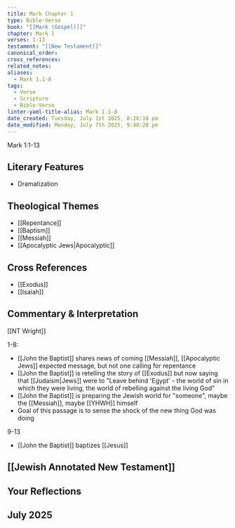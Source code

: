 ```yaml
---
title: Mark Chapter 1
type: Bible-Verse
book: "[[Mark (Gospel)]]"
chapter: Mark 1
verses: 1-13
testament: "[[New Testament]]"
canonical_order: 
cross_references: 
related_notes: 
aliases:
  - Mark 1.1-8
tags:
  - Verse
  - Scripture
  - Bible-Verse
linter-yaml-title-alias: Mark 1.1-8
date_created: Tuesday, July 1st 2025, 8:26:10 pm
date_modified: Monday, July 7th 2025, 9:40:20 pm
---
```

Mark 1:1-13

## Literary Features
- Dramatization
## Theological Themes
- [[Repentance]]
- [[Baptism]]
- [[Messiah]]
- [[Apocalyptic Jews|Apocalyptic]]
## Cross References
- [[Exodus]]
- [[Isaiah]]
## Commentary & Interpretation

[[NT Wright]]

1-8:
- [[John the Baptist]] shares news of coming [[Messiah]], [[Apocalyptic Jews]] expected message, but not one calling for repentance
- [[John the Baptist]] is retelling the story of [[Exodus]] but now saying that [[Judaism|Jews]] were to "Leave behind 'Egypt' - the world of sin in which they were living, the world of rebelling against the living God"
- [[John the Baptist]] is preparing the Jewish world for "someone", maybe the [[Messiah]], maybe [[YHWH]] himself
- Goal of this passage is to sense the shock of the new thing God was doing

9-13
- [[John the Baptist]] baptizes [[Jesus]] 

[[Jewish Annotated New Testament]]
- 

## Your Reflections

July 2025
- 
